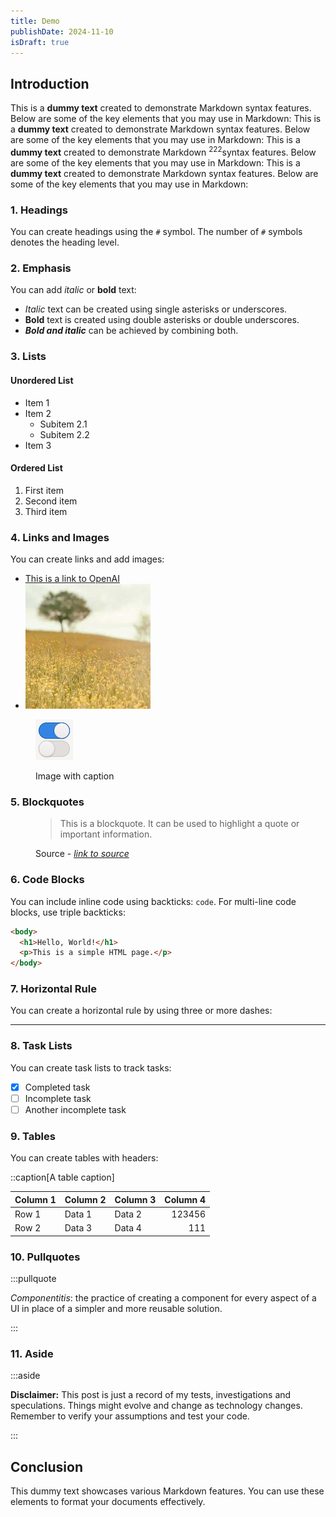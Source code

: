 ```yaml
---
title: Demo
publishDate: 2024-11-10
isDraft: true
---
```


## Introduction

This is a **dummy text** created to demonstrate Markdown syntax features. Below are some of the key elements that you may use in Markdown:
This is a **dummy text** created to demonstrate Markdown syntax features. Below are some of the key elements that you may use in Markdown:
This is a **dummy text** created to demonstrate Markdown <sup>222</sup>syntax features. Below are some of the key elements that you may use in Markdown:
This is a **dummy text** created to demonstrate Markdown syntax features. Below are some of the key elements that you may use in Markdown:

### 1. Headings

You can create headings using the `#` symbol. The number of `#` symbols denotes the heading level.

### 2. Emphasis

You can add *italic* or **bold** text:

- *Italic* text can be created using single asterisks or underscores.
- **Bold** text is created using double asterisks or double underscores.
- ***Bold and italic*** can be achieved by combining both.

### 3. Lists

#### Unordered List

- Item 1
- Item 2
  - Subitem 2.1
  - Subitem 2.2
- Item 3

#### Ordered List

1. First item
2. Second item
3. Third item

### 4. Links and Images

You can create links and add images:

- [This is a link to OpenAI](https://www.openai.com)
- ![Image alt text](../../assets/images/blog/demo.jpg "Image Title")

<figure>

![the alt test](../../assets/images/blog/GtkSwitch.png)

  <figcaption>Image with caption</figcaption>
</figure>

### 5. Blockquotes

<figure>

> This is a blockquote. It can be used to highlight a quote or important information.

<figcaption>Source - <cite><a href="#">link to source</a></cite></figcaption>
</figure>


### 6. Code Blocks

You can include inline code using backticks: `code`.
For multi-line code blocks, use triple backticks:


```html
<body>
  <h1>Hello, World!</h1>
  <p>This is a simple HTML page.</p>
</body>
```

### 7. Horizontal Rule

You can create a horizontal rule by using three or more dashes:

---

### 8. Task Lists

You can create task lists to track tasks:

- [x] Completed task
- [ ] Incomplete task
- [ ] Another incomplete task

### 9. Tables

You can create tables with headers:

::caption[A table caption]

| Column 1 | Column 2 | Column 3 | Column 4 |
| -------- | -------- | -------- | -------: |
| Row 1    | Data 1   | Data 2   |   123456 |
| Row 2    | Data 3   | Data 4   |      111 |


### 10. Pullquotes

:::pullquote

<dfn>Componentitis</dfn>: the practice of creating a component for every aspect of a UI in place of a simpler and more reusable solution.

:::

### 11. Aside

:::aside

**Disclaimer:** This post is just a record of my tests, investigations and speculations. Things might evolve and change as technology changes. Remember to verify your assumptions and test your code.

:::


## Conclusion

This dummy text showcases various Markdown features. You can use these elements to format your documents effectively.
